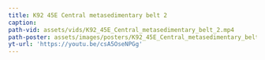 ```yaml
---
title: K92 45E Central metasedimentary belt 2
caption:
path-vid: assets/vids/K92_45E_Central_metasedimentary_belt_2.mp4
path-poster: assets/images/posters/K92_45E_Central_metasedimentary_belt_2.jpg
yt-url: 'https://youtu.be/csA5OseNPGg'
---
```

